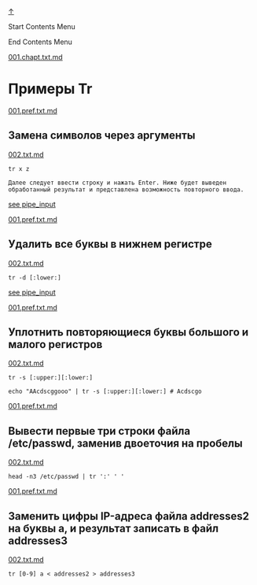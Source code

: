 
<!-- [[__TOC_]] -->

<a name=top></a>
<a class=top-link hide href=#top>↑</a>

Start Contents Menu

<!-- TOC tocDepth:1..6 chapterDepth:1..6 -->

<!-- /TOC -->

End Contents Menu

<!--
CMND: ufl_stl0 9 /home/st/REPOBARE/_repo/NBash/.arb/util.ax/tr.ram/.grot/opus.d/one.d/.ins_dr/001.rcm.d/cnx.d /home/st/REPOBARE/_repo/NBash/.arb/util.ax/tr.ram/.grot/opus.d/one.d/.ins_dr/001.rcm.d/res.md 2

PPWD: /home/st/REPOBARE/_repo/NBash/.arb/util.ax/tr.ram/.grot/opus.d/one.d

FLOW: /home/st/REPOBARE/_repo/sta/.d/.st_rc_d.data.d/ufl_stl0/.flow.d/009_dr2m

DATE: 1731568572_14112024141612

DATX: 1731568572
-->


[001.chapt.txt.md](/REPOBARE/_repo/NBash/.arb/util.ax/tr.ram/.grot/opus.d/one.d/.ins_dr/001.rcm.d/cnx.d/001.chapt.txt.md)



# Примеры Tr


    

[001.pref.txt.md](/REPOBARE/_repo/NBash/.arb/util.ax/tr.ram/.grot/opus.d/one.d/.ins_dr/001.rcm.d/cnx.d/002.exa.d/001.pref.txt.md)



## Замена символов через аргументы

    

[002.txt.md](/REPOBARE/_repo/NBash/.arb/util.ax/tr.ram/.grot/opus.d/one.d/.ins_dr/001.rcm.d/cnx.d/002.exa.d/002.txt.md)



    tr x z

    Далее следует ввести строку и нажать Enter. Ниже будет выведен обработанный результат и представлена возможность повторного ввода.

<!-- [see simbol_class](/REPOBARE/_repo/NBash/.arb/man/symbol_class.ram/.grot/exam.man) -->
[see pipe_input](/REPOBARE/_repo/NBash/.arb/man/pipe_input.ram/.grot/exam.man)

[001.pref.txt.md](/REPOBARE/_repo/NBash/.arb/util.ax/tr.ram/.grot/opus.d/one.d/.ins_dr/001.rcm.d/cnx.d/003.exa.d/001.pref.txt.md)



## Удалить все буквы в нижнем регистре

    

[002.txt.md](/REPOBARE/_repo/NBash/.arb/util.ax/tr.ram/.grot/opus.d/one.d/.ins_dr/001.rcm.d/cnx.d/003.exa.d/002.txt.md)



    tr -d [:lower:]

<!-- [see simbol_class](/REPOBARE/_repo/NBash/.arb/man/symbol_class.ram/.grot/exam.man) -->
[see pipe_input](/REPOBARE/_repo/NBash/.arb/man/pipe_input.ram/.grot/exam.man)

[001.pref.txt.md](/REPOBARE/_repo/NBash/.arb/util.ax/tr.ram/.grot/opus.d/one.d/.ins_dr/001.rcm.d/cnx.d/004.exa.d/001.pref.txt.md)



## Уплотнить повторяющиеся буквы большого и малого регистров

    

[002.txt.md](/REPOBARE/_repo/NBash/.arb/util.ax/tr.ram/.grot/opus.d/one.d/.ins_dr/001.rcm.d/cnx.d/004.exa.d/002.txt.md)



    tr -s [:upper:][:lower:]

    echo "AAcdscggooo" | tr -s [:upper:][:lower:] # Acdscgo

<!-- [see simbol_class](/REPOBARE/_repo/NBash/.arb/man/symbol_class.ram/.grot/exam.man) -->
<!-- [see pipe_input](/REPOBARE/_repo/NBash/.arb/man/pipe_input.ram/.grot/exam.man) -->

[001.pref.txt.md](/REPOBARE/_repo/NBash/.arb/util.ax/tr.ram/.grot/opus.d/one.d/.ins_dr/001.rcm.d/cnx.d/005.exa.d/001.pref.txt.md)



## Вывести первые три строки файла /etc/passwd, заменив двоеточия на пробелы

    

[002.txt.md](/REPOBARE/_repo/NBash/.arb/util.ax/tr.ram/.grot/opus.d/one.d/.ins_dr/001.rcm.d/cnx.d/005.exa.d/002.txt.md)



    head -n3 /etc/passwd | tr ':' ' '

<!-- [see simbol_class](/REPOBARE/_repo/NBash/.arb/man/symbol_class.ram/.grot/exam.man) -->
<!-- [see pipe_input](/REPOBARE/_repo/NBash/.arb/man/pipe_input.ram/.grot/exam.man) -->

[001.pref.txt.md](/REPOBARE/_repo/NBash/.arb/util.ax/tr.ram/.grot/opus.d/one.d/.ins_dr/001.rcm.d/cnx.d/006.exa.d/001.pref.txt.md)



## Заменить цифры IP-адреса файла addresses2 на буквы a, и результат записать в файл addresses3

    

[002.txt.md](/REPOBARE/_repo/NBash/.arb/util.ax/tr.ram/.grot/opus.d/one.d/.ins_dr/001.rcm.d/cnx.d/006.exa.d/002.txt.md)



    tr [0-9] a < addresses2 > addresses3

<!-- [see simbol_class](/REPOBARE/_repo/NBash/.arb/man/symbol_class.ram/.grot/exam.man) -->
<!-- [see pipe_input](/REPOBARE/_repo/NBash/.arb/man/pipe_input.ram/.grot/exam.man) -->



